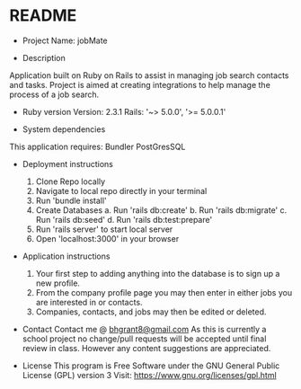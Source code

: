 # README

* Project Name: jobMate

* Description

Application built on Ruby on Rails to assist in managing job search contacts and tasks. Project is aimed at creating integrations to help manage the process of a job search.

* Ruby version
Version: 2.3.1
Rails: '~> 5.0.0', '>= 5.0.0.1'

* System dependencies

This application requires:
  Bundler
  PostGresSQL

* Deployment instructions
  1. Clone Repo locally
  2. Navigate to local repo directly in your terminal
  3. Run 'bundle install'
  4. Create Databases
    a. Run 'rails db:create'
    b. Run 'rails db:migrate'
    c. Run 'rails db:seed'
    d. Run 'rails db:test:prepare'
  5. Run 'rails server' to start local server
  6. Open 'localhost:3000' in your browser

* Application instructions
  1. Your first step to adding anything into the database is to sign up a new profile.
  2. From the company profile page you may then enter in either jobs you are interested in or contacts.
  3. Companies, contacts, and jobs may then be edited or deleted.

* Contact
  Contact me @ bhgrant8@gmail.com
  As this is currently a school project no change/pull requests will be accepted until final review in class. However any content suggestions are appreciated.

* License
  This program is Free Software under the GNU General Public License (GPL) version 3
  Visit: https://www.gnu.org/licenses/gpl.html
